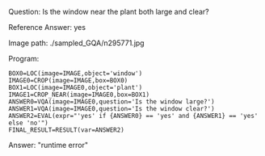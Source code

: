 Question: Is the window near the plant both large and clear?

Reference Answer: yes

Image path: ./sampled_GQA/n295771.jpg

Program:

```
BOX0=LOC(image=IMAGE,object='window')
IMAGE0=CROP(image=IMAGE,box=BOX0)
BOX1=LOC(image=IMAGE0,object='plant')
IMAGE1=CROP_NEAR(image=IMAGE0,box=BOX1)
ANSWER0=VQA(image=IMAGE0,question='Is the window large?')
ANSWER1=VQA(image=IMAGE0,question='Is the window clear?')
ANSWER2=EVAL(expr="'yes' if {ANSWER0} == 'yes' and {ANSWER1} == 'yes' else 'no'")
FINAL_RESULT=RESULT(var=ANSWER2)
```
Answer: "runtime error"

